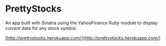 PrettyStocks
==========================
An app built with Sinatra using the YahooFinance Ruby module to display current data for any stock symbol.

[http://prettystocks.herokuapp.com/](http://prettystocks.herokuapp.com/)

